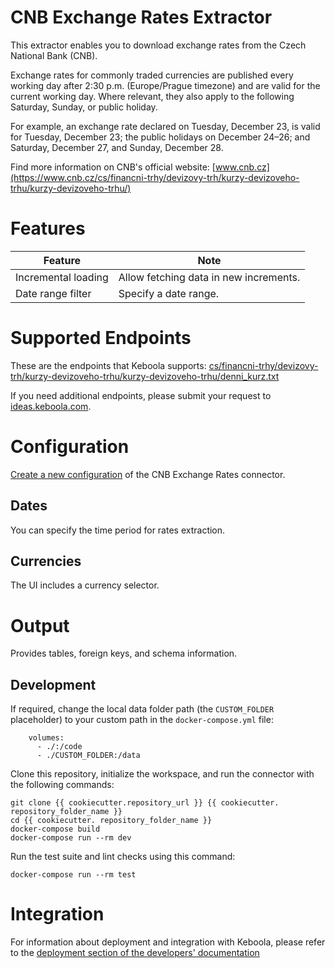 CNB Exchange Rates Extractor
=============

This extractor enables you to download exchange rates from the Czech National Bank (CNB).

Exchange rates for commonly traded currencies are published every working day after 2:30 p.m. (Europe/Prague timezone) 
and are valid for the current working day. Where relevant, they also apply to the following Saturday, Sunday, or public holiday. 

For example, an exchange rate declared on Tuesday, December 23, is valid for Tuesday, December 23; the public holidays on December 24–26; 
and Saturday, December 27, and Sunday, December 28.

Find more information on CNB's official website: [www.cnb.cz](https://www.cnb.cz/cs/financni-trhy/devizovy-trh/kurzy-devizoveho-trhu/kurzy-devizoveho-trhu/)

Features
========

| **Feature**             | **Note**                                      |
|-------------------------|-----------------------------------------------|
| Incremental loading     | Allow fetching data in new increments.       |
| Date range filter       | Specify a date range.                           |

Supported Endpoints
===================

These are the endpoints that Keboola supports: [cs/financni-trhy/devizovy-trh/kurzy-devizoveho-trhu/kurzy-devizoveho-trhu/denni_kurz.txt](https://www.cnb.cz/cs/financni-trhy/devizovy-trh/kurzy-devizoveho-trhu/kurzy-devizoveho-trhu/denni_kurz.txt)

If you need additional endpoints, please submit your request to [ideas.keboola.com](https://ideas.keboola.com/).

Configuration
=============
[Create a new configuration](https://help.keboola.com/components/#creating-component-configuration) of the CNB Exchange Rates connector.

Dates
-------
You can specify the time period for rates extraction.

Currencies
-------
The UI includes a currency selector.

Output
======

Provides tables, foreign keys, and schema information.

Development
-----------

If required, change the local data folder path (the `CUSTOM_FOLDER` placeholder) to
your custom path in the `docker-compose.yml` file:

~~~~~~~~~~~~~~~~~~~~~~~~~~~~~~~~~~~~~~~~~~~~~~~~~~~~~~~~~~~~~~~~~~~~~~~~~~~~~~~~
    volumes:
      - ./:/code
      - ./CUSTOM_FOLDER:/data
~~~~~~~~~~~~~~~~~~~~~~~~~~~~~~~~~~~~~~~~~~~~~~~~~~~~~~~~~~~~~~~~~~~~~~~~~~~~~~~~

Clone this repository, initialize the workspace, and run the connector with the following
commands:

~~~~~~~~~~~~~~~~~~~~~~~~~~~~~~~~~~~~~~~~~~~~~~~~~~~~~~~~~~~~~~~~~~~~~~~~~~~~~~~~
git clone {{ cookiecutter.repository_url }} {{ cookiecutter. repository_folder_name }}
cd {{ cookiecutter. repository_folder_name }}
docker-compose build
docker-compose run --rm dev
~~~~~~~~~~~~~~~~~~~~~~~~~~~~~~~~~~~~~~~~~~~~~~~~~~~~~~~~~~~~~~~~~~~~~~~~~~~~~~~~

Run the test suite and lint checks using this command:

~~~~~~~~~~~~~~~~~~~~~~~~~~~~~~~~~~~~~~~~~~~~~~~~~~~~~~~~~~~~~~~~~~~~~~~~~~~~~~~~
docker-compose run --rm test
~~~~~~~~~~~~~~~~~~~~~~~~~~~~~~~~~~~~~~~~~~~~~~~~~~~~~~~~~~~~~~~~~~~~~~~~~~~~~~~~

Integration
===========

For information about deployment and integration with Keboola, please refer to the
[deployment section of the developers'
documentation](https://developers.keboola.com/extend/component/deployment/)
